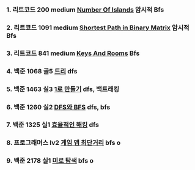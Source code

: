 ### 1. 리트코드 200 medium [Number Of Islands](https://leetcode.com/problems/number-of-islands/description/) 암시적 Bfs

### 2. 리트코드 1091 medium [Shortest Path in Binary Matrix](https://leetcode.com/problems/shortest-path-in-binary-matrix/description/) 암시적 Bfs

### 3. 리트코드 841 medium [Keys And Rooms](https://leetcode.com/problems/keys-and-rooms/description/) Bfs

### 4. 백준 1068 골5 [트리](https://www.acmicpc.net/problem/1068) dfs

### 5. 백준 1463 실3 [1로 만들기](https://www.acmicpc.net/problem/1463) dfs, 백트래킹

### 6. 백준 1260 실2 [DFS와 BFS](https://www.acmicpc.net/problem/1260) dfs, bfs

### 7. 백준 1325 실1 [효율적인 해킹](https://www.acmicpc.net/problem/1325) dfs

### 8. 프로그래머스 lv2 [게임 맵 최단거리](https://school.programmers.co.kr/learn/courses/30/lessons/1844) bfs o

### 9. 백준 2178 실1 [미로 탐색](https://www.acmicpc.net/problem/2178) bfs o
